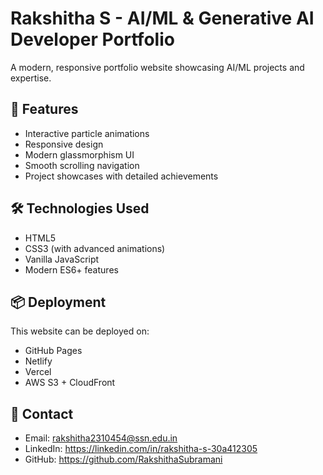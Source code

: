# Rakshitha S - AI/ML & Generative AI Developer Portfolio

A modern, responsive portfolio website showcasing AI/ML projects and expertise.

## 🚀 Features
- Interactive particle animations
- Responsive design
- Modern glassmorphism UI
- Smooth scrolling navigation
- Project showcases with detailed achievements

## 🛠️ Technologies Used
- HTML5
- CSS3 (with advanced animations)
- Vanilla JavaScript
- Modern ES6+ features

## 📦 Deployment
This website can be deployed on:
- GitHub Pages
- Netlify
- Vercel
- AWS S3 + CloudFront

## 📧 Contact
- Email: rakshitha2310454@ssn.edu.in
- LinkedIn: https://linkedin.com/in/rakshitha-s-30a412305
- GitHub: https://github.com/RakshithaSubramani